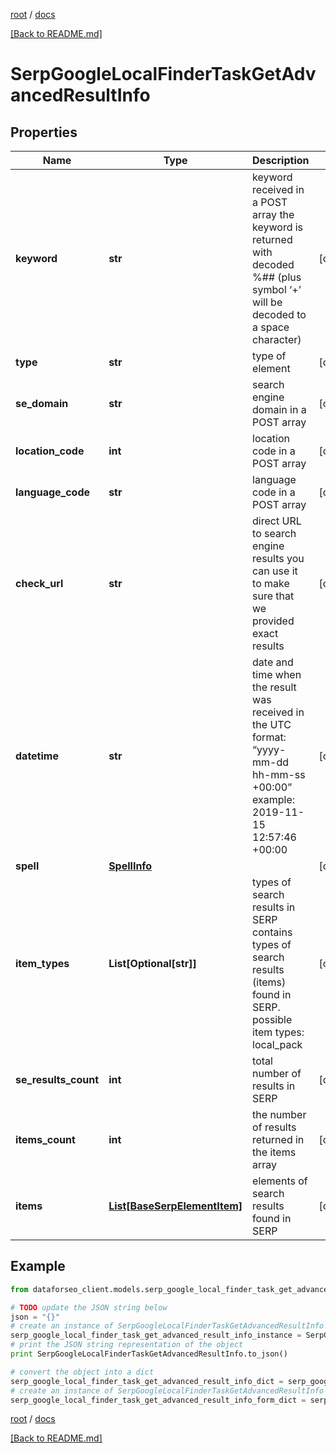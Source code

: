 [root](./../ "root") / [docs](./ "docs")

[[Back to README.md]](./../README.md "[Back to README.md]")

# SerpGoogleLocalFinderTaskGetAdvancedResultInfo

## Properties

Name | Type | Description | Notes
------------ | ------------- | ------------- | -------------
**keyword** | **str** | keyword received in a POST array the keyword is returned with decoded %## (plus symbol ‘+’ will be decoded to a space character) | [optional]
**type** | **str** | type of element | [optional]
**se_domain** | **str** | search engine domain in a POST array | [optional]
**location_code** | **int** | location code in a POST array | [optional]
**language_code** | **str** | language code in a POST array | [optional]
**check_url** | **str** | direct URL to search engine results you can use it to make sure that we provided exact results | [optional]
**datetime** | **str** | date and time when the result was received in the UTC format: “yyyy-mm-dd hh-mm-ss +00:00” example: 2019-11-15 12:57:46 +00:00 | [optional]
**spell** | [**SpellInfo**](SpellInfo.md) |  | [optional]
**item_types** | **List[Optional[str]]** | types of search results in SERP contains types of search results (items) found in SERP. possible item types: local_pack | [optional]
**se_results_count** | **int** | total number of results in SERP | [optional]
**items_count** | **int** | the number of results returned in the items array | [optional]
**items** | [**List[BaseSerpElementItem]**](BaseSerpElementItem.md) | elements of search results found in SERP | [optional]

## Example

```python
from dataforseo_client.models.serp_google_local_finder_task_get_advanced_result_info import SerpGoogleLocalFinderTaskGetAdvancedResultInfo

# TODO update the JSON string below
json = "{}"
# create an instance of SerpGoogleLocalFinderTaskGetAdvancedResultInfo from a JSON string
serp_google_local_finder_task_get_advanced_result_info_instance = SerpGoogleLocalFinderTaskGetAdvancedResultInfo.from_json(json)
# print the JSON string representation of the object
print SerpGoogleLocalFinderTaskGetAdvancedResultInfo.to_json()

# convert the object into a dict
serp_google_local_finder_task_get_advanced_result_info_dict = serp_google_local_finder_task_get_advanced_result_info_instance.to_dict()
# create an instance of SerpGoogleLocalFinderTaskGetAdvancedResultInfo from a dict
serp_google_local_finder_task_get_advanced_result_info_form_dict = serp_google_local_finder_task_get_advanced_result_info.from_dict(serp_google_local_finder_task_get_advanced_result_info_dict)
```

  

[root](./../ "root") / [docs](./ "docs")

[[Back to README.md]](./../README.md "[Back to README.md]")
